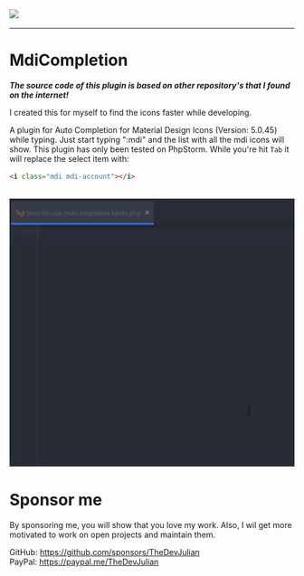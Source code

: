 <a href="https://thedevjulian.com" target="_blank">
  <img src="http://jvscdn.nl/assets/logo/logo.svg" height="90">
</a>

---

# MdiCompletion

**_The source code of this plugin is based on other repository's that I found on the internet!_** 

I created this for myself to find the icons faster while developing.


A plugin for Auto Completion for Material Design Icons (Version: 5.0.45) while typing.
Just start typing ":mdi" and the list with all the mdi icons will show. This plugin has only been tested on PhpStorm.
While you're hit `Tab` it will replace the select item with:
```html 
<i class="mdi mdi-account"></i>
```

<br>
<img src="assets/mdicompletion.gif">


# Sponsor me
By sponsoring me, you will show that you love my work. Also, I wil get more motivated to work on open projects and maintain them.

GitHub: https://github.com/sponsors/TheDevJulian <br>
PayPal: https://paypal.me/TheDevJulian
